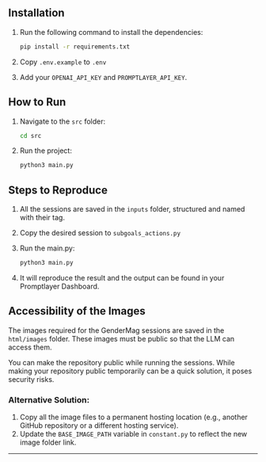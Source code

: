 ## Installation

1. Run the following command to install the dependencies:
    ```bash
    pip install -r requirements.txt
    ```

2. Copy `.env.example` to `.env`
3. Add your `OPENAI_API_KEY` and `PROMPTLAYER_API_KEY`.

## How to Run

1. Navigate to the `src` folder:
    ```bash
    cd src
    ```

2. Run the project:
    ```bash
    python3 main.py
    ```

## Steps to Reproduce

1.  All the sessions are saved in the `inputs` folder, structured and named with their tag.

2. Copy the desired session to `subgoals_actions.py`

3. Run the main.py:
    ```bash
    python3 main.py
    ```

4. It will reproduce the result and the output can be found in your Promptlayer Dashboard.



## Accessibility of the Images

The images required for the GenderMag sessions are saved in the `html/images` folder. These images must be public so that the LLM can access them.

You can make the repository public while running the sessions. While making your repository public temporarily can be a quick solution, it poses security risks.

### Alternative Solution:

1. Copy all the image files to a permanent hosting location (e.g., another GitHub repository or a different hosting service).
2. Update the `BASE_IMAGE_PATH` variable in `constant.py` to reflect the new image folder link.

---



